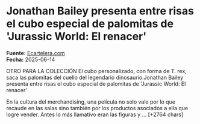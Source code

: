 # Jonathan Bailey presenta entre risas el cubo especial de palomitas de 'Jurassic World: El renacer'

**Fuente:** [Ecartelera.com](https://www.ecartelera.com/noticias/jonathan-bailey-cubo-palomitas-jurassic-world-el-renacer-80960/)  
**Fecha:** 2025-06-14

OTRO PARA LA COLECCIÓN El cubo personalizado, con forma de T. rex, saca las palomitas del cuello del legendario dinosaurio.Jonathan Bailey presenta entre risas el cubo especial de palomitas de 'Jurassic World: El renacer'

En la cultura del merchandising, una película no solo vale por lo que recaude en las salas sino también por los productos asociados a ella que logre vender. Antes lo más llamativo eran las figuras y … [+2764 chars]
